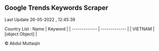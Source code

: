

## Google Trends Keywords Scraper 
 
Last Update 26-05-2022 , 12:45:39

Country List :
 Name  | Keyword |
| ------------- | ------------- |
| VIETNAM | [object Object] |



© Abdul Muttaqin 
